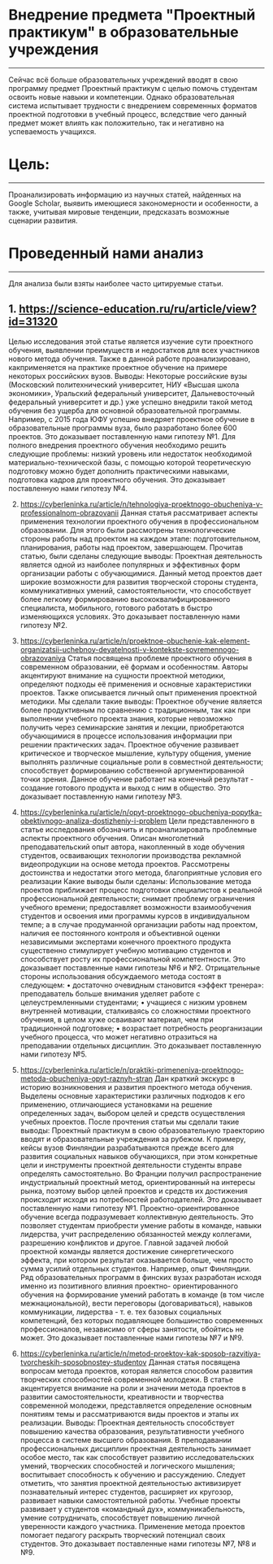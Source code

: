 # Внедрение предмета "Проектный практикум" в образовательные учреждения
____

Сейчас всё больше образовательных учреждений вводят в свою программу предмет Проектный практикум с целью помочь студентам освоить новые
навыки и компетенции. Однако образовательная система испытывает трудности с внедрением современных форматов проектной подготовки в
учебный процесс, вследствие чего данный предмет может влиять как положительно, так и негативно на успеваемость учащихся.

# Цель:
____

Проанализировать информацию из научных статей, найденных на Google Scholar, выявить имеющиеся закономерности и особенности, 
а также, учитывая мировые тенденции, предсказать возможные сценарии развития.

# Проведенный нами анализ
____

Для анализа были взяты наиболее часто цитируемые статьи.
## 1. https://science-education.ru/ru/article/view?id=31320
Целью исследования этой статье является изучение сути проектного обучения, выявлении преимуществ и недостатков для всех участников нового метода обучения. 
Также в данной работе проанализировано, какприменяется на практике проектное обучение на примере некоторых российских вузов.
Выводы:
Некоторые российские вузы (Московский политехнический университет, НИУ «Высшая школа экономики», Уральский
федеральный университет, Дальневосточный федеральный университет и др.) уже успешно внедрили такой метод обучения 
без ущерба для основной образовательной программы. 
Например, с 2015 года ЮФУ успешно внедряет проектное обучение в образовательные программы вуза, было разработано более 600 проектов.
Это доказывает поставленную нами гипотезу №1.
Для полного внедрения проектного обучения необходимо решить следующие проблемы: 
низкий уровень или недостаток необходимой материально-технической базы, с помощью которой теоретическую
подготовку можно будет дополнить практическими навыками, подготовка кадров для проектного обучения.
Это доказывает поставленную нами гипотезу №4.

2. https://cyberleninka.ru/article/n/tehnologiya-proektnogo-obucheniya-v-professionalnom-obrazovanii
Данная статья рассматривает аспекты применения технологии проектного обучения в профессиональном образовании.
Для этого были рассмотрены технологические стороны работы над проектом на каждом этапе: подготовительном, планирования, работы над проектом, завершающем.
Прочитав статью, были сделаны следующие выводы:
Проектная деятельность является одной из наиболее популярных и эффективных форм организации работы с обучающимися. 
Данный метод проектов дает широкие возможности для развития творческой стороны студента, коммуникативных умений, 
самостоятельности, что способствует более легкому формированию высококвалифицированного специалиста, мобильного, готового работать в быстро изменяющихся условиях.
Это доказывает поставленную нами гипотезу №2.

3. https://cyberleninka.ru/article/n/proektnoe-obuchenie-kak-element-organizatsii-uchebnoy-deyatelnosti-v-kontekste-sovremennogo-obrazovaniya
Статья посвящена проблеме проектного обучения в современном образовании, её формам и особенностям. Авторы акцентируют
внимание на сущности проектной методики, определяют подходы её применения и основные характеристики проектов. 
Также описывается личный опыт применения проектной методики.
Мы сделали такие выводы:
Проектное обучение является более продуктивным по сравнению с традиционным, так как при выполнении учебного проекта знания,
которые невозможно получить через семинарские занятия и лекции, приобретаются обучающимися в процессе использования информации
при решении практических задач. Проектное обучение развивает критическое и творческое мышление, культуру общения, умение
выполнять различные социальные роли в совместной деятельности; способствует формированию собственной аргументированной точки
зрения. Данное обучение работает на конечный результат - создание готового продукта и выход с ним в общество.
Это доказывает поставленную нами гипотезу №3.

4. https://cyberleninka.ru/article/n/opyt-proektnogo-obucheniya-popytka-obektivnogo-analiza-dostizheniy-i-problem
Цели представленного в статье исследования обозначить и проанализировать проблемные аспекты проектного обучения. 
Описан многолетний преподавательский опыт автора, накопленный в ходе обучения студентов, осваивающих технологии производства
рекламной видеопродукции на основе метода проектов. 
Рассмотрены достоинства и недостатки этого метода, благоприятные условия его реализации
Какие выводы были сделаны:
Использование метода проектов приближает процесс подготовки специалистов к реальной профессиональной деятельности; снимает
проблему ограничения учебного времени; предоставляет возможности взаимообучения студентов и освоения ими программы курсов в
индивидуальном темпе; а в случае продуманной организации работы над проектом, наличия ее постоянного контроля и объективной оценки
независимыми экспертами конечного проектного продукта существенно стимулирует учебную мотивацию студентов и
способствует росту их профессиональной компетентности.
Это доказывает поставленные нами гипотезы №6 и №2.
Отрицательные стороны использования обсуждаемого метода состоят в следующем:
• достаточно очевидным становится «эффект тренера»: преподаватель
больше внимания уделяет работе с целеустремленными студентами;
• учащиеся с низким уровнем внутренней мотивации, сталкиваясь со
сложностями проектного обучения, в целом хуже осваивают материал, чем при традиционной подготовке;
• возрастает потребность реорганизации учебного процесса, что может
негативно отразиться на преподавании отдельных дисциплин.
Это доказывает поставленную нами гипотезу №5.

5. https://cyberleninka.ru/article/n/praktiki-primeneniya-proektnogo-metoda-obucheniya-opyt-raznyh-stran
Дан краткий экскурс в историю возникновения и развития проектного метода обучения. 
Выделены основные характеристики различных подходов к его применению, отличающиеся установками на решение
определенных задач, выбором целей и средств осуществления учебных проектов.
После прочтения статьи мы сделали такие выводы:
Проектный практикум в свою образовательную траекторию вводят и образовательные учреждения за рубежом. К примеру, кейсы вузов
Финляндии разрабатываются прежде всего для развития социальных навыков обучающихся, при этом конкретные цели и инструменты
проектной деятельности студенты вправе определять самостоятельно. Во Франции получил распространение индустриальный проектный
метод, ориентированный на интересы рынка, поэтому выбор целей проектов и средств их достижения происходит исходя из потребностей работодателей.
Это доказывает поставленную нами гипотезу №1.
Проектно-ориентированное обучение всегда подразумевает коллективную деятельность. Это позволяет студентам приобрести
умение работы в команде, навыки лидерства, учит распределению обязанностей между коллегами, разрешению конфликтов и другое.
Главной задачей любой проектной команды является достижение синергетического эффекта, при котором результат оказывается больше,
чем просто сумма усилий отдельных студентов. 
Например, опыт Финляндии. Ряд образовательных программ в финских вузах разработан исходя именно из позитивного влияния проектно-
ориентированного обучения на формирование умений работать в команде (в том числе межнациональной), вести переговоры
(договариваться), навыков коммуникации, лидерства - т. е. тех базовых социальных компетенций, без которых подавляющее большинство
современных профессионалов, независимо от сферы занятости, обойтись не может.
Это доказывает поставленные нами гипотезы №7 и №9.

6. https://cyberleninka.ru/article/n/metod-proektov-kak-sposob-razvitiya-tvorcheskih-sposobnostey-studentov
Данная статья посвящена вопросам метода проектов, которая является способом развития творческих способностей современной молодежи. 
В статье акцентируется внимание на роли и значении метода проектов в развитии самостоятельности, креативности и творчества современной
молодежи, представляется определение основным понятиям темы и рассматриваются виды проектов и этапы их реализации.
Выводы:
Проектная деятельность способствует повышению качества образования, результативности учебного процесса в системе высшего
образования. В преподавании профессиональных дисциплин проектная деятельность занимает особое место, так как способствует развитию
исследовательских умений, творческих способностей и логического мышления; воспитывает способность к обучению и рассуждению.
Следует отметить, что занятия проектной деятельностью активизирует познавательный интерес студентов, расширяет их кругозор, развивает
навыки самостоятельной работы. Учебные проекты развивает у студентов «командный дух», коммуникабельность, умение
сотрудничать, способствует повышению личной уверенности каждого участника. 
Применение метода проектов помогает педагогу раскрыть творческий потенциал своих студентов.
Это доказывает поставленные нами гипотезы №7, №8 и №9.
